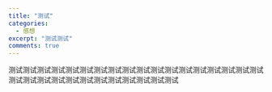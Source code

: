 ```yaml
---
title: "测试"
categories:
  - 感想
excerpt: "测试测试"
comments: true
---
```

测试测试测试测试测试测试测试测试测试测试测试测试测试测试测试测试测试测试测试测试测试测试测试测试测试测试测试测试测试测试
